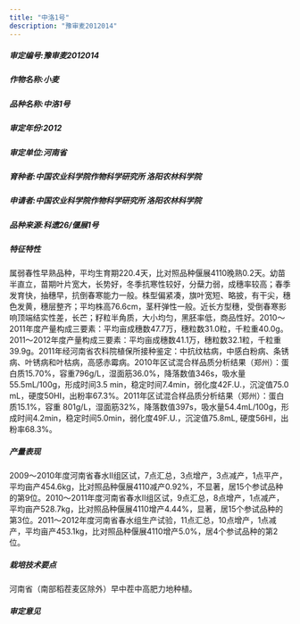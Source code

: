 ```yaml
---
title: "中洛1号"
description: "豫审麦2012014"
---
```

##### 审定编号:豫审麦2012014

##### 作物名称:小麦

##### 品种名称:中洛1号

##### 审定年份:2012

##### 审定单位:河南省

##### 育种者:中国农业科学院作物科学研究所 洛阳农林科学院

##### 申请者:中国农业科学院作物科学研究所 洛阳农林科学院

##### 品种来源:科遗26/偃展1号


##### 特征特性
属弱春性早熟品种，平均生育期220.4天，比对照品种偃展4110晚熟0.2天。幼苗半直立，苗期叶片宽大，长势好，冬季抗寒性较好，分蘖力弱，成穗率较高；春季发育快，抽穗早，抗倒春寒能力一般。株型偏紧凑，旗叶宽短、略披，有干尖，穗色发黄，穗层整齐；平均株高76.6cm，茎秆弹性一般。近长方型穗，受倒春寒影响顶端结实性差，长芒；籽粒半角质，大小均匀，黑胚率低，商品性好。2010～2011年度产量构成三要素：平均亩成穗数47.7万，穗粒数31.0粒，千粒重40.0g。2011～2012年度产量构成三要素：平均亩成穗数41.1万，穗粒数32.1粒，千粒重39.9g。2011年经河南省农科院植保所接种鉴定：中抗纹枯病，中感白粉病、条锈病、叶锈病和叶枯病，高感赤霉病。2010年区试混合样品质分析结果（郑州）：蛋白质15.70%，容重796g/L，湿面筋36.0%，降落数值346s，吸水量55.5mL/100g，形成时间3.5 min，稳定时间7.4min，弱化度42F.U.，沉淀值75.0 mL，硬度50HI，出粉率67.3%。2011年区试混合样品质分析结果（郑州）：蛋白质15.1%，容重 801g/L，湿面筋32%，降落数值397s，吸水量54.4mL/100g，形成时间4.2min，稳定时间5.0min，弱化度49F.U.，沉淀值75.8mL, 硬度56HI，出粉率68.3%。


##### 产量表现
2009～2010年度河南省春水Ⅱ组区试，7点汇总，3点增产，3点减产，1点平产，平均亩产454.6kg，比对照品种偃展4110减产0.92%，不显著，居15个参试品种的第9位。2010～2011年度河南省春水Ⅱ组区试，9点汇总，8点增产，1点减产，平均亩产528.7kg，比对照品种偃展4110增产4.44%，显著，居15个参试品种的第3位。2011～2012年度河南省春水组生产试验，11点汇总，10点增产，1点减产，平均亩产453.1kg，比对照品种偃展4110增产5.0%，居4个参试品种的第2位。


##### 栽培技术要点
河南省（南部稻茬麦区除外）早中茬中高肥力地种植。


##### 审定意见

